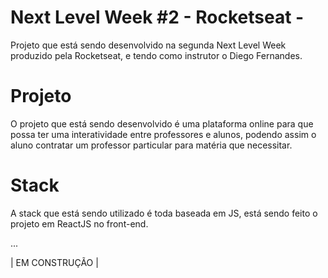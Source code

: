 # Next Level Week #2 - Rocketseat -

Projeto que está sendo desenvolvido na segunda Next Level Week produzido pela Rocketseat, e tendo como instrutor o Diego Fernandes.

# Projeto

O projeto que está sendo desenvolvido é uma plataforma online para que possa ter uma interatividade entre professores e alunos, podendo assim o aluno contratar um professor particular para matéria que necessitar.

# Stack

A stack que está sendo utilizado é toda baseada em JS, está sendo feito o projeto em ReactJS no front-end.

...

| EM CONSTRUÇÃO |
